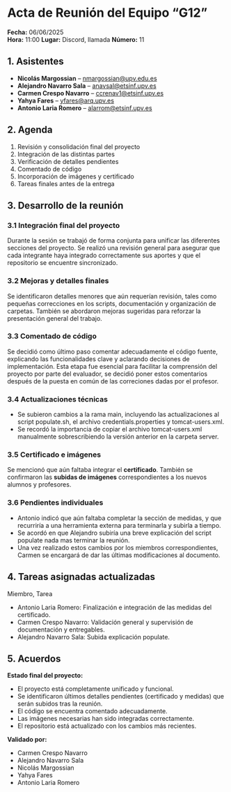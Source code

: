 # Acta de Reunión del Equipo “G12”

**Fecha:** 06/06/2025  
**Hora:** 11:00
**Lugar:** Discord, llamada
**Número:** 11  

## 1. Asistentes 
- **Nicolás Margossian** – nmargossian@upv.edu.es  
- **Alejandro Navarro Sala** – anavsal@etsinf.upv.es  
- **Carmen Crespo Navarro**  – ccrenav1@etsinf.upv.es
- **Yahya Fares**  – yfares@arq.upv.es
- **Antonio Laria Romero** – alarrom@etsinf.upv.es

## 2. Agenda  
1. Revisión y consolidación final del proyecto  
2. Integración de las distintas partes  
3. Verificación de detalles pendientes  
4. Comentado de código  
5. Incorporación de imágenes y certificado  
6. Tareas finales antes de la entrega

## 3. Desarrollo de la reunión

### 3.1 Integración final del proyecto  
Durante la sesión se trabajó de forma conjunta para unificar las diferentes secciones del proyecto. 
Se realizó una revisión general para asegurar que cada integrante haya integrado correctamente sus aportes y que el repositorio se encuentre sincronizado.

### 3.2 Mejoras y detalles finales  
Se identificaron detalles menores que aún requerían revisión, tales como pequeñas correcciones en los scripts, documentación y organización de carpetas. 
También se abordaron mejoras sugeridas para reforzar la presentación general del trabajo.

### 3.3 Comentado de código  
Se decidió como último paso comentar adecuadamente el código fuente, explicando las funcionalidades clave y aclarando decisiones de implementación. 
Esta etapa fue esencial para facilitar la comprensión del proyecto por parte del evaluador, se decidió poner estos comentarios después de la puesta en común de las correciones dadas por el profesor.

### 3.4 Actualizaciones técnicas  
- Se subieron cambios a la rama main, incluyendo las actualizaciones al script populate.sh, el archivo credentials.properties y tomcat-users.xml.
- Se recordó  la importancia de copiar el archivo tomcat-users.xml manualmente sobrescribiendo la versión anterior en la carpeta server.

### 3.5 Certificado e imágenes  
Se mencionó que aún faltaba integrar el **certificado**. También se confirmaron las **subidas de imágenes** correspondientes a los nuevos alumnos y profesores.

### 3.6 Pendientes individuales  
- Antonio indicó que aún faltaba completar la sección de medidas, y que recurriría a una herramienta externa para terminarla y subirla a tiempo.
- Se acordó en que Alejandro subiría una breve explicación del script populate nada mas terminar la reunión.
- Una vez realizado estos cambios por los miembros correspondientes, Carmen se encargará de dar las últimas modificaciones al documento.

## 4. Tareas asignadas actualizadas
Miembro, Tarea
- Antonio Laria Romero: Finalización e integración de las medidas del certificado.
- Carmen Crespo Navarro: Validación general y supervisión de documentación y entregables.
- Alejandro Navarro Sala: Subida explicación populate.

## 5. Acuerdos  

**Estado final del proyecto:**  
- El proyecto está completamente unificado y funcional.  
- Se identificaron últimos detalles pendientes (certificado y medidas) que serán subidos tras la reunión.  
- El código se encuentra comentado adecuadamente.  
- Las imágenes necesarias han sido integradas correctamente.  
- El repositorio está actualizado con los cambios más recientes.

**Validado por:**  
- Carmen Crespo Navarro  
- Alejandro Navarro Sala  
- Nicolás Margossian  
- Yahya Fares  
- Antonio Laria Romero  
